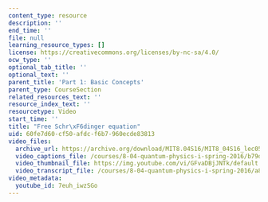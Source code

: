 ```yaml
---
content_type: resource
description: ''
end_time: ''
file: null
learning_resource_types: []
license: https://creativecommons.org/licenses/by-nc-sa/4.0/
ocw_type: ''
optional_tab_title: ''
optional_text: ''
parent_title: 'Part 1: Basic Concepts'
parent_type: CourseSection
related_resources_text: ''
resource_index_text: ''
resourcetype: Video
start_time: ''
title: "Free Schr\xF6dinger equation"
uid: 60fe7d60-cf50-afdc-f6b7-960ecde83813
video_files:
  archive_url: https://archive.org/download/MIT8.04S16/MIT8_04S16_lec05_s2_300k.mp4
  video_captions_file: /courses/8-04-quantum-physics-i-spring-2016/b79dc67d95dc5350b56ac9437e0a1db9_7euh_iwzSGo.vtt
  video_thumbnail_file: https://img.youtube.com/vi/GFvaDBjJNTk/default.jpg
  video_transcript_file: /courses/8-04-quantum-physics-i-spring-2016/a8be9fae35af16675536f2a161b3b91a_7euh_iwzSGo.pdf
video_metadata:
  youtube_id: 7euh_iwzSGo
---
```

